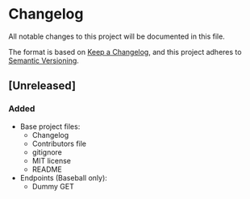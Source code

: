 # Changelog
All notable changes to this project will be documented in this file.

The format is based on [Keep a Changelog](https://keepachangelog.com/en/1.0.0/),
and this project adheres to [Semantic Versioning](https://semver.org/spec/v2.0.0.html).

## [Unreleased]
### Added
- Base project files:
  - Changelog
  - Contributors file
  - gitignore
  - MIT license
  - README
- Endpoints (Baseball only):
  - Dummy GET